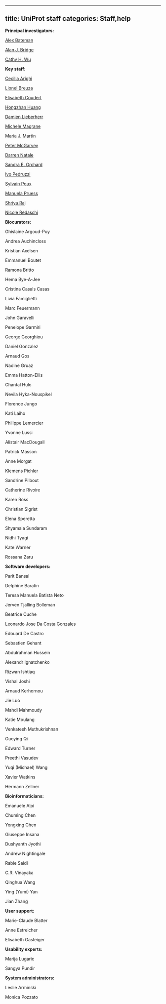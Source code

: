 
---
title: UniProt staff
categories: Staff,help
---

**Principal investigators:**  
  
[Alex Bateman](http://www.uniprot.org/help/bateman)  
  
[Alan J. Bridge](http://www.uniprot.org/help/bridge)  
  
[Cathy H. Wu](http://pir.georgetown.edu/pirwww/aboutpir/wubio.shtml)

**Key staff:**  
  
[Cecilia Arighi](http://www.uniprot.org/help/key%5Fstaff#arighi)  
  
[Lionel Breuza](http://www.uniprot.org/help/key%5Fstaff#breuza)  
  
[Elisabeth Coudert](http://www.uniprot.org/help/key%5Fstaff#coudert)  
  
[Hongzhan Huang](http://www.uniprot.org/help/key%5Fstaff#huang)  
  
[Damien Lieberherr](http://www.uniprot.org/help/key%5Fstaff#lieberherr)  
  
[Michele Magrane](http://www.uniprot.org/help/key%5Fstaff#magrane)  
  
[Maria J. Martin](http://www.uniprot.org/help/key%5Fstaff#martin)  
  
[Peter McGarvey](http://www.uniprot.org/help/key%5Fstaff#mcgarvey)  
  
[Darren Natale](http://www.uniprot.org/help/key%5Fstaff#natale)  
  
[Sandra E. Orchard](http://www.uniprot.org/help/key%5Fstaff#orchard)  
  
[Ivo Pedruzzi](http://www.uniprot.org/help/key%5Fstaff#pedruzzi)  
  
[Sylvain Poux](http://www.uniprot.org/help/key%5Fstaff#poux)  
  
[Manuela Pruess](http://www.uniprot.org/help/key%5Fstaff#pruess)  
  
[Shriya Raj](http://www.uniprot.org/help/key%5Fstaff#raj)  
  
[Nicole Redaschi](http://www.uniprot.org/help/key%5Fstaff#redaschi)

**Biocurators:**  
  
Ghislaine Argoud-Puy  
  
Andrea Auchincloss  
  
Kristian Axelsen  
  
Emmanuel Boutet  
  
Ramona Britto  
  
Hema Bye-A-Jee  
  
Cristina Casals Casas  
  
Livia Famiglietti  
  
Marc Feuermann  
  
John Garavelli  
  
Penelope Garmiri  
  
George Georghiou  
  
Daniel Gonzalez  
  
Arnaud Gos  
  
Nadine Gruaz  
  
Emma Hatton-Ellis  
  
Chantal Hulo  
  
Nevila Hyka-Nouspikel  
  
Florence Jungo  
  
Kati Laiho  
  
Philippe Lemercier  
  
Yvonne Lussi  
  
Alistair MacDougall  
  
Patrick Masson  
  
Anne Morgat  
  
Klemens Pichler  
  
Sandrine Pilbout  
  
Catherine Rivoire  
  
Karen Ross  
  
Christian Sigrist  
  
Elena Speretta  
  
Shyamala Sundaram  
  
Nidhi Tyagi  
  
Kate Warner  
  
Rossana Zaru

**Software developers:**  
  
Parit Bansal  
  
Delphine Baratin  
  
Teresa Manuela Batista Neto  
  
Jerven Tjalling Bolleman  
  
Beatrice Cuche  
  
Leonardo Jose Da Costa Gonzales  
  
Edouard De Castro  
  
Sebastien Gehant  
  
Abdulrahman Hussein  
  
Alexandr Ignatchenko  
  
Rizwan Ishtiaq  
  
Vishal Joshi  
  
Arnaud Kerhornou  
  
Jie Luo  
  
Mahdi Mahmoudy  
  
Katie Moulang  
  
Venkatesh Muthukrishnan  
  
Guoying Qi  
  
Edward Turner  
  
Preethi Vasudev  
  
Yuqi (Michael) Wang  
  
Xavier Watkins  
  
Hermann Zellner

**Bioinformaticians:**  
  
Emanuele Alpi  
  
Chuming Chen  
  
Yongxing Chen  
  
Giuseppe Insana  
  
Dushyanth Jyothi  
  
Andrew Nightingale  
  
Rabie Saidi  
  
C.R. Vinayaka  
  
Qinghua Wang  
  
Ying (Yumi) Yan  
  
Jian Zhang

**User support:**  
  
Marie-Claude Blatter  
  
Anne Estreicher  
  
Elisabeth Gasteiger

**Usability experts:**  
  
Marija Lugaric  
  
Sangya Pundir

**System administrators:**  
  
Leslie Arminski  
  
Monica Pozzato
        